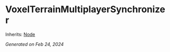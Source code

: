 # VoxelTerrainMultiplayerSynchronizer

Inherits: [Node](https://docs.godotengine.org/en/stable/classes/class_node.html)



_Generated on Feb 24, 2024_
